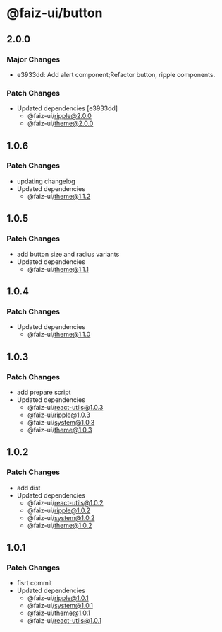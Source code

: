 # @faiz-ui/button

## 2.0.0

### Major Changes

- e3933dd: Add alert component;Refactor button, ripple components.

### Patch Changes

- Updated dependencies [e3933dd]
  - @faiz-ui/ripple@2.0.0
  - @faiz-ui/theme@2.0.0

## 1.0.6

### Patch Changes

- updating changelog
- Updated dependencies
  - @faiz-ui/theme@1.1.2

## 1.0.5

### Patch Changes

- add button size and radius variants
- Updated dependencies
  - @faiz-ui/theme@1.1.1

## 1.0.4

### Patch Changes

- Updated dependencies
  - @faiz-ui/theme@1.1.0

## 1.0.3

### Patch Changes

- add prepare script
- Updated dependencies
  - @faiz-ui/react-utils@1.0.3
  - @faiz-ui/ripple@1.0.3
  - @faiz-ui/system@1.0.3
  - @faiz-ui/theme@1.0.3

## 1.0.2

### Patch Changes

- add dist
- Updated dependencies
  - @faiz-ui/react-utils@1.0.2
  - @faiz-ui/ripple@1.0.2
  - @faiz-ui/system@1.0.2
  - @faiz-ui/theme@1.0.2

## 1.0.1

### Patch Changes

- fisrt commit
- Updated dependencies
  - @faiz-ui/ripple@1.0.1
  - @faiz-ui/system@1.0.1
  - @faiz-ui/theme@1.0.1
  - @faiz-ui/react-utils@1.0.1
